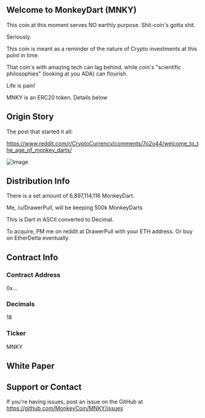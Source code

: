 ## Welcome to MonkeyDart (MNKY)

This coin at this moment serves NO earthly purpose. Shit-coin's gotta shit.

Seriously. 

This coin is meant as a reminder of the nature of Crypto investments at this point in time.

That coin's with amazing tech can lag behind, while coin's "scientific philosophies" (looking at you ADA) can flourish.

Life is pain!

MNKY is an ERC20 token. Details below

## Origin Story

The post that started it all:

https://www.reddit.com/r/CryptoCurrency/comments/7o2o44/welcome_to_the_age_of_monkey_darts/

![Image](https://i.redd.it/fp3i8k0bo1801.jpg)


## Distribution Info 
There is a set amount of 6,897,114,116 MonkeyDart.

Me, /u/DrawerPull, will be keeping 500k MonkeyDarts

This is Dart in ASCII converted to Decimal. 

To acquire, PM me on reddit at DrawerPull with your ETH address. 
Or buy on EtherDelta eventually.


## Contract Info

### Contract Address
0x...

### Decimals
18

### Ticker
MNKY

## White Paper

## Support or Contact

If you're having issues, post an issue on the GitHub at 
https://github.com/MonkeyCoin/MNKY/issues
